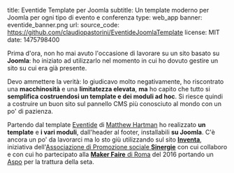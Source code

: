 title: Eventide Template per Joomla
subtitle: Un template moderno per Joomla per ogni tipo di evento e conferenza 
type: web_app
banner: eventide_banner.png
url:
source_code: https://github.com/claudiopastorini/EventideJoomlaTemplate
license: MIT
date: 1475798400

Prima d'ora, non ho mai avuto l'occasione di lavorare su un sito basato 
su **Joomla**: ho iniziato ad utilizzarlo nel momento in cui ho dovuto 
gestire un sito su cui era già presente. 

Devo ammettere la verità: lo giudicavo molto negativamente, ho riscontrato 
una **macchinosità** e una **limitatezza elevata**, **ma** ho capito che tutto si 
**semplifica costruendosi un template e dei moduli ad hoc**. Si riesce quindi 
a costruire un buon sito sul pannello CMS più conosciuto al mondo con un 
po' di pazienza.
 
Partendo dal template [Eventide](https://gumroad.com/l/free-one-page-event-html-css-template) 
di [Matthew Hartman](http://matthewhartman.com.au/) ho realizzato **un template** 
 e **i vari moduli**, dall'header al footer, installabili **su Joomla**. C'è ancora un 
po' da lavorarci ma lo sto giù utilizzando sul sito [**Inventa**](http://www.associazionesinergie.it/inventa), 
iniziativa dell'[Associazione di Promozione sociale **Sinergie**](http://www.associazionesinergie.it/) 
con cui collaboro e con cui ho partecipato alla [**Maker Faire** di Roma](http://www.makerfairerome.eu/it/) 
del 2016 portando un [Aspo](/portfolio/aspo/) per la trattura della 
seta.